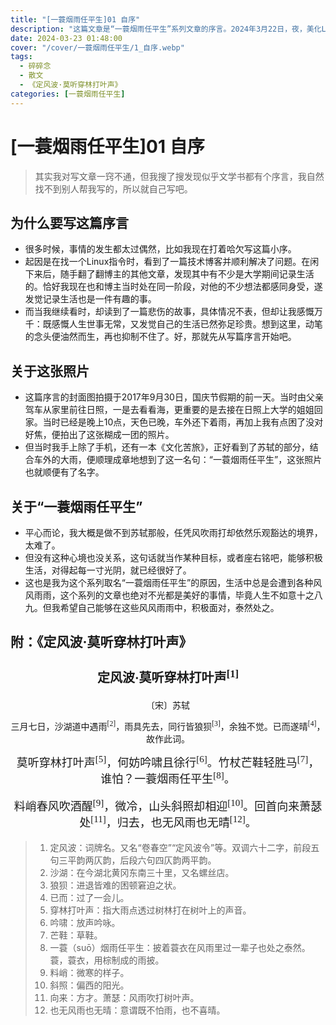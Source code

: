 ```yaml
---
title: "[一蓑烟雨任平生]01 自序"
description: "这篇文章是“一蓑烟雨任平生”系列文章的序言。2024年3月22日，夜，美化Linux时偶然看到一篇博客，遂感叹世事难料，继而打算通过写点文字，记录自己平凡但弥足珍贵的生活。"
date: 2024-03-23 01:48:00
cover: "/cover/一蓑烟雨任平生/1_自序.webp"
tags:
  - 碎碎念
  - 散文
  - 《定风波·莫听穿林打叶声》
categories: [一蓑烟雨任平生]
---
```


# [一蓑烟雨任平生]01 自序

> 其实我对写文章一窍不通，但我搜了搜发现似乎文学书都有个序言，我自然找不到别人帮我写的，所以就自己写吧。

## 为什么要写这篇序言

* 很多时候，事情的发生都太过偶然，比如我现在打着哈欠写这篇小序。
* 起因是在找一个Linux指令时，看到了一篇技术博客并顺利解决了问题。在闲下来后，随手翻了翻博主的其他文章，发现其中有不少是大学期间记录生活的。恰好我现在也和博主当时处在同一阶段，对他的不少想法都感同身受，遂发觉记录生活也是一件有趣的事。
* 而当我继续看时，却读到了一篇悲伤的故事，具体情况不表，但却让我感慨万千：既感慨人生世事无常，又发觉自己的生活已然弥足珍贵。想到这里，动笔的念头便油然而生，再也抑制不住了。好，那就先从写篇序言开始吧。

## 关于这张照片

* 这篇序言的封面图拍摄于2017年9月30日，国庆节假期的前一天。当时由父亲驾车从家里前往日照，一是去看看海，更重要的是去接在日照上大学的姐姐回家。当时已经是晚上10点，天色已晚，车外还下着雨，再加上我有点困了没对好焦，便拍出了这张糊成一团的照片。
* 但当时我手上除了手机，还有一本《文化苦旅》，正好看到了苏轼的部分，结合车外的大雨，便顺理成章地想到了这一名句：“一蓑烟雨任平生”，这张照片也就顺便有了名字。

## 关于“一蓑烟雨任平生”

* 平心而论，我大概是做不到苏轼那般，任凭风吹雨打却依然乐观豁达的境界，太难了。
* 但没有这种心境也没关系，这句话就当作某种目标，或者座右铭吧，能够积极生活，对得起每一寸光阴，就已经很好了。
* 这也是我为这个系列取名“一蓑烟雨任平生”的原因，生活中总是会遭到各种风风雨雨，这个系列的文章也绝对不光都是美好的事情，毕竟人生不如意十之八九。但我希望自己能够在这些风风雨雨中，积极面对，泰然处之。

## 附：《定风波·莫听穿林打叶声》

<h3 style="font-size: 20px; font-family: LXGW WenKai Screen; text-align: center;">定风波·莫听穿林打叶声<sup>[1]</sup></h3>

<p style="font-family: LXGW WenKai Screen; text-align: center; margin: 0.25em;">〔宋〕苏轼</p>

<p style="font-family: LXGW WenKai Screen; text-align: center;">三月七日，沙湖道中遇雨<sup>[2]</sup>，雨具先去，同行皆狼狈<sup>[3]</sup>，余独不觉。已而遂晴<sup>[4]</sup>，故作此词。</p>

<p style="font-size: 18px; font-family: LXGW WenKai Screen; text-align: center; margin: 0.25em;">莫听穿林打叶声<sup>[5]</sup>，何妨吟啸且徐行<sup>[6]</sup>。竹杖芒鞋轻胜马<sup>[7]</sup>，谁怕？一蓑烟雨任平生<sup>[8]</sup>。</p>
<p style="font-size: 18px; font-family: LXGW WenKai Screen; text-align: center;">料峭春风吹酒醒<sup>[9]</sup>，微冷，山头斜照却相迎<sup>[10]</sup>。回首向来萧瑟处<sup>[11]</sup>，归去，也无风雨也无晴<sup>[12]</sup>。</p>

> 1. 定风波：词牌名。又名“卷春空”“定风波令”等。双调六十二字，前段五句三平韵两仄韵，后段六句四仄韵两平韵。
> 2. 沙湖：在今湖北黄冈东南三十里，又名螺丝店。
> 3. 狼狈：进退皆难的困顿窘迫之状。
> 4. 已而：过了一会儿。
> 5. 穿林打叶声：指大雨点透过树林打在树叶上的声音。
> 6. 吟啸：放声吟咏。
> 7. 芒鞋：草鞋。
> 8. 一蓑（suō）烟雨任平生：披着蓑衣在风雨里过一辈子也处之泰然。蓑，蓑衣，用棕制成的雨披。
> 9. 料峭：微寒的样子。
> 10. 斜照：偏西的阳光。
> 11. 向来：方才。萧瑟：风雨吹打树叶声。
> 12. 也无风雨也无晴：意谓既不怕雨，也不喜晴。
